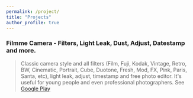 ```yaml
---
permalink: /project/
title: "Projects"
author_profile: true
---
```


### Filmme Camera - Filters, Light Leak, Dust, Adjust, Datestamp and more.
  > Classic camera style and all filters (Film, Fuji, Kodak, Vintage, Retro, BW, Cinematic, Portrait, Cube, Duotone, Fresh, Mod, FX, Pink, Paris, Santa, etc), light leak, adjust, timestamp and free photo editor. It's useful for young people and even professional photographers.
  See [Google Play](https://play.google.com/store/apps/details?id=com.bonheur.filmme)  
